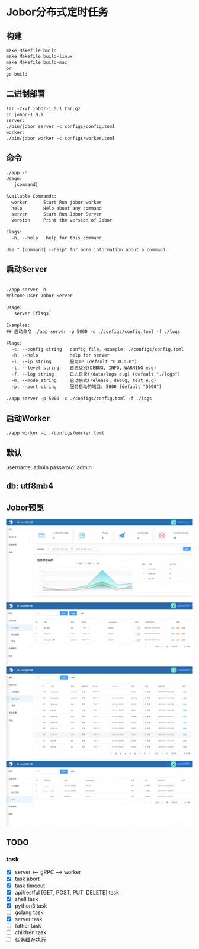 # Jobor分布式定时任务

## 构建
```
make Makefile build
make Makefile build-linux
make Makefile build-mac
or
go build
```

## 二进制部署
```
tar -zxvf jobor-1.0.1.tar.gz
cd jobor-1.0.1
server:
./bin/jobor server -c configs/config.toml
worker:
./bin/jobor worker -c configs/worker.toml
```

## 命令
```
./app -h
Usage:
   [command]

Available Commands:
  worker      Start Run jobor worker
  help        Help about any command
  server      Start Run Jobor Server
  version     Print the version of Jobor

Flags:
  -h, --help   help for this command

Use " [command] --help" for more information about a command.

```

## 启动Server
```
 
./app server -h
Welcome User Jobor Server

Usage:
   server [flags]

Examples:
## 启动命令 ./app server -p 5000 -c ./configs/config.toml -f ./logs

Flags:
  -c, --config string   config file, example: ./configs/config.toml
  -h, --help            help for server
  -i, --ip string       服务IP (default "0.0.0.0")
  -l, --level string    日志级别(DEBUG, INFO, WARNING e.g)
  -f, --log string      日志目录(/data/logs e.g) (default "./logs")
  -m, --mode string     启动模式(release, debug, test e.g)
  -p, --port string     服务启动的端口: 5000 (default "5000")

./app server -p 5000 -c ./configs/config.toml -f ./logs
```

## 启动Worker
```
./app worker -c ./configs/worker.toml
```

## 默认
username: admin
password: admin

## db: utf8mb4

## Jobor预览
![avatar](./img/jobor-dash.jpeg)
![avatar](./img/jobor-task.jpeg)
![avatar](./img/jobor-run.jpeg)
![avatar](./img/jobor-worker.jpeg)

## TODO 
### task
- [x] server <-- gRPC --> worker
- [x] task abort
- [x] task timeout
- [x] api/restful [GET, POST, PUT, DELETE] task
- [x] shell task
- [x] python3 task
- [ ] golang task
- [x] server task
- [ ] father task
- [ ] children task
- [ ] 任务缓存执行